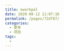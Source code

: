 ```yaml
---
title: eworkpal
date: 2020-08-12 11:07:16
permalink: /pages/72df87/
categories: 
  - 更多
  - 项目
tags: 
  - 
---
```

